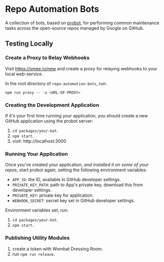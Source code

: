 # Repo Automation Bots

A collection of bots, based on [probot](https://github.com/probot/probot), for
performing common maintenance tasks across the open-source repos managed
by Google on GitHub.

## Testing Locally

### Create a Proxy to Relay Webhooks

Visit https://smee.io/new and create a proxy for relaying webhooks to your
local web-service.

In the root directory of `repo-automation-bots`, run:

```
npm run proxy -- -u <URL-OF-PROXY>
```

### Creating the Development Application

If it's your first time running your application, you should create a new
GitHub application using the probot server:

1. `cd packages/your-bot`.
1. `npm start`.
1. visit:  http://localhost:3000

### Running Your Application

Once you've created your application, _and installed it on some of your repos_,
start probot again, setting the following environment variables:

* `APP_ID`: the ID, available in GitHub developer settings.
* `PRIVATE_KEY_PATH`: path to App's private key, download this from developer
  settings.
* `PRIVATE_KEY`: private key for application.
* `WEBHOOK_SECRET`: secret key set in GitHub developer settings.

Environment variables set, run:

1. `cd packages/your-bot`.
1. `npm start`.


### Publishing Utility Modules

1. create a token with Wombat Dressing Room.
2. run `npm run release`.
